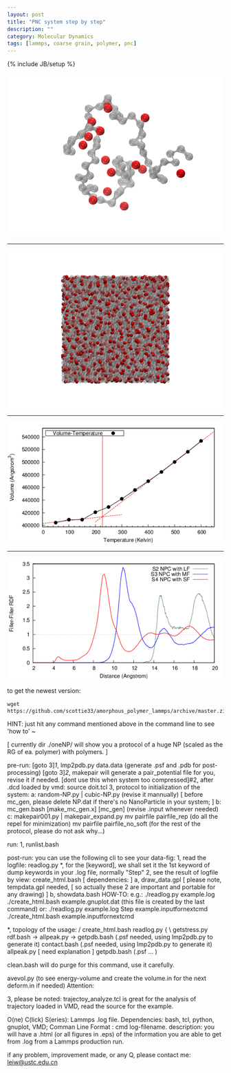 ```yaml
---
layout: post
title: "PNC system step by step"
description: ""
category: Molecular Dynamics
tags: [lammps, coarse grain, polymer, pnc]
---
```

{% include JB/setup %}

![pnp.png](/images/2013/April/25/pnp.png)

---

![beg.png](/images/2013/April/25/beg.png)

---

![GlassTT.eps.png](/images/2013/April/25/GlassTT.eps.png)

---

![ff-rdf.eps.png](/images/2013/April/25/ff-rdf.eps.png)

to get the newest version:

    wget https://github.com/scottie33/amorphous_polymer_lammps/archive/master.zip 

HINT: just hit any command mentioned above in the command line to see 'how to' ~

[ currently dir ./oneNP/ will show you a protocol of a huge NP (scaled as the RG of ea. polymer) with polymers. ]

pre-run: 
[goto 3]*1*, lmp2pdb.py data.data (generate .psf and .pdb for post-processing)
[goto 3]*2*, makepair will generate a pair_potential file for you, revise it if needed.
[dont use this when system too compressed]#2, after .dcd loaded by vmd: source doit.tcl
3, protocol to initialization of the system:
    a: random-NP.py | cubic-NP.py (revise it mannually)
    [ before mc_gen, please delete NP.dat if there's no NanoParticle in your system; ]
    b: mc_gen.bash [make_mc_gen.x] [mc_gen] (revise .input whenever needed)
    c: makepair001.py | makepair_expand.py
        mv pairfile pairfile_rep (do all the repel for minimization)
        mv pairfile pairfile_no_soft (for the rest of the protocol, please do not ask why...)

run:
1, runlist.bash

post-run:
you can use the following cli to see your data-fig:
1, read the logfile:
    readlog.py
*, for the [keyword], we shall set it the 1st keyword of dump keywords in your .log file, normally "Step"
2, see the result of logfile by view:
    create_html.bash
    [ dependencies: ]
    a, draw_data.gpl 
        [ please note, tempdata.gpl needed, 
        [ so actually these 2 are important and portable for any drawing) ]
    b, showdata.bash
HOW-TO:
e.g.:
    ./readlog.py example.log
    ./create_html.bash example.gnuplot.dat (this file is created by the last command)
or:
    ./readlog.py example.log Step example.inputfornextcmd 
    ./create_html.bash example.inputfornextcmd

*, topology of the usage:
                    / create_html.bash
    readlog.py {
                    \ getstress.py
    rdf.bash -> allpeak.py -> getpdb.bash (.psf needed, using lmp2pdb.py to generate it)
    contact.bash (.psf needed, using lmp2pdb.py to generate it) 
    allpeak.py [ need explanation ]
    getpdb.bash (.psf ... )

clean.bash will do purge for this command, use it carefully.

avevol.py (to see energy-volume and create the volume.in for the next deform.in if needed)
Attention:

3, please be noted: trajectoy_analyze.tcl is great for the analysis of trajectory loaded in VMD, read the source for the example.


O(ne) C(lick) S(eries): Lammps .log file.
Dependencies: bash, tcl, python, gnuplot, VMD;
Comman Line Format : cmd log-filename.
description: you will have a .html (or all figures in .eps) of the information you are able to get from .log from a Lammps production run.

if any problem, improvement made, or any Q, please contact me: leiw@ustc.edu.cn
